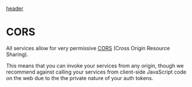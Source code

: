[header](_header.md ':include')

# CORS

All services allow for very permissive [CORS](https://enable-cors.org) (Cross Origin Resource Sharing).

This means that you can invoke your services from any origin, though we recommend against calling your services from client-side JavaScript code on the web due to the the private nature of your auth tokens.

